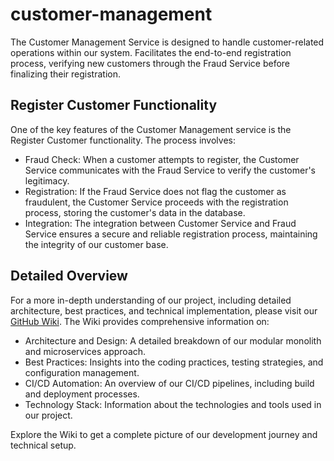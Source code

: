 # customer-management
The Customer Management Service is designed to handle customer-related operations within our system. Facilitates the end-to-end registration process, verifying new customers through the Fraud Service before finalizing their registration.

## Register Customer Functionality
One of the key features of the Customer Management service is the Register Customer functionality. The process involves:

* Fraud Check: When a customer attempts to register, the Customer Service communicates with the Fraud Service to verify the customer's legitimacy.
* Registration: If the Fraud Service does not flag the customer as fraudulent, the Customer Service proceeds with the registration process, storing the customer's data in the database.
* Integration: The integration between Customer Service and Fraud Service ensures a secure and reliable registration process, maintaining the integrity of our customer base.

## Detailed Overview
For a more in-depth understanding of our project, including detailed architecture, best practices, and technical implementation, please visit our [GitHub Wiki](https://github.com/ayeshawaheed7/customer-management.wiki.git). The Wiki provides comprehensive information on:

* Architecture and Design: A detailed breakdown of our modular monolith and microservices approach.
* Best Practices: Insights into the coding practices, testing strategies, and configuration management.
* CI/CD Automation: An overview of our CI/CD pipelines, including build and deployment processes.
* Technology Stack: Information about the technologies and tools used in our project.

Explore the Wiki to get a complete picture of our development journey and technical setup.

